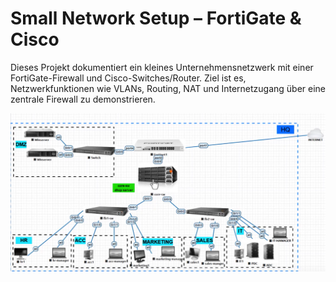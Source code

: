# Small Network Setup – FortiGate & Cisco

Dieses Projekt dokumentiert ein kleines Unternehmensnetzwerk mit einer FortiGate-Firewall und Cisco-Switches/Router. Ziel ist es, Netzwerkfunktionen wie VLANs, Routing, NAT und Internetzugang über eine zentrale Firewall zu demonstrieren.

![Netzwerkdiagramm](NETpic.png)
